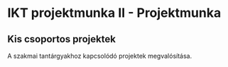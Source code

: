 # IKT projektmunka II - Projektmunka

## Kis csoportos projektek

A szakmai tantárgyakhoz kapcsolódó projektek megvalósítása.
